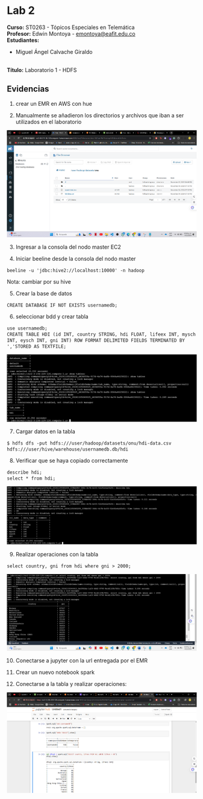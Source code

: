 # Lab 2

**Curso:** ST0263 - Tópicos Especiales en Telemática
<br>**Profesor:** Edwin Montoya - emontoya@eafit.edu.co
<br>**Estudiantes:**
- Miguel Ángel Calvache Giraldo
  
<br>**Título:** Laboratorio 1 - HDFS

## Evidencias

1. crear un EMR en AWS con hue

2. Manualmente se añadieron los directorios y archivos que iban a ser utilizados en el laboratorio

![1](1.png)

3. Ingresar a la consola del nodo master EC2

4. Iniciar beeline desde la consola del nodo master

```
beeline -u 'jdbc:hive2://localhost:10000' -n hadoop
```
Nota: cambiar por su hive

5. Crear la base de datos

```
CREATE DATABASE IF NOT EXISTS usernamedb;
```

6. seleccionar bdd y crear tabla

```
use usernamedb;
CREATE TABLE HDI (id INT, country STRING, hdi FLOAT, lifeex INT, mysch INT, eysch INT, gni INT) ROW FORMAT DELIMITED FIELDS TERMINATED BY ','STORED AS TEXTFILE;
```
![2](2.png)

7. Cargar datos en la tabla

```
$ hdfs dfs -put hdfs:///user/hadoop/datasets/onu/hdi-data.csv hdfs:///user/hive/warehouse/usernamedb.db/hdi
```

8. Verificar que se haya copiado correctamente

```
describe hdi;
select * from hdi;
```

![3](3.png)

9. Realizar operaciones con la tabla

```
select country, gni from hdi where gni > 2000;   
```

![4](4.png)

10. Conectarse a jupyter con la url entregada por el EMR

11. Crear un nuevo notebook spark

12. Conectarse a la tabla y realizar operaciones:

![5](5.png)